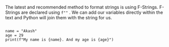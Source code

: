 The latest and recommended method to format strings is using F-Strings. F-Strings are declared using `f""` . We can add our variables directly within the text and Python will join them with the string for us.

<Editor lang="python">
<code>
name = "Akash"
age = 29
print(f"My name is {name}. And my age is {age}")
</code>
</Editor>
